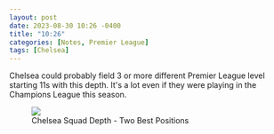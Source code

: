 ```yaml
---
layout: post
date: 2023-08-30 10:26 -0400
title: "10:26"
categories: [Notes, Premier League]
tags: [Chelsea]
---
```


Chelsea could probably field 3 or more different Premier League level starting 11s with this depth. It's a lot even if they were playing in the Champions League this season.

<figure>
    <img src="https://i.imgur.com/hqfynT7.jpg">
    <figcaption>Chelsea Squad Depth - Two Best Positions</figcaption>
</figure> 


